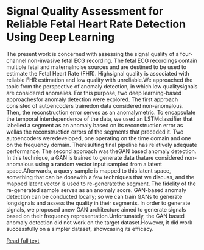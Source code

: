 # Signal Quality Assessment for Reliable Fetal Heart Rate Detection Using Deep Learning

The present work is concerned with assessing the signal quality of a four-channel non-invasive fetal ECG recording. The fetal ECG recordings contain multiple fetal and maternalnoise sources and are destined to be used to estimate the Fetal Heart Rate (FHR). Highsignal quality is associated with reliable FHR estimation and low quality with unreliable.We approached the topic from the perspective of anomaly detection, in which low qualitysignals are considered anomalies. For this purpose, two deep learning-based approachesfor anomaly detection were explored. The first approach consisted of autoencoders trainedon data considered non-anomalous. Then, the reconstruction error serves as an anomalymetric.  To encapsulate the temporal interdependence of the data, we used an LSTMclassifier that labelled a segment as an anomaly based on its reconstruction error as wellas the reconstruction errors of the segments that preceded it.  Two autoencoders weredeveloped, one operating on the time domain and one on the frequency domain.  Theresulting final pipeline has relatively adequate performance. The second approach was theGAN based anomaly detection. In this technique, a GAN is trained to generate data thatare considered non-anomalous using a random vector input sampled from a latent space.Afterwards, a query sample is mapped to this latent space, something that can be donewith a few techniques that we discuss, and the mapped latent vector is used to re-generatethe segment. The fidelity of the re-generated sample serves as an anomaly score. GAN-based anomaly detection can be conducted locally; so we can train GANs to generate longsignals and assess the quality in their segments. In order to generate signals, we proposed anew GAN architecture aimed to generate signals based on their frequency representation.Unfortunately, the GAN based anomaly detection did not work on the target dataset.However, it did work successfully on a simpler dataset, showcasing its efficacy.

[Read full text](https://www.researchgate.net/publication/352906322_Signal_Quality_Assessment_for_Reliable_Fetal_Heart_Rate_Detection_Using_Deep_Learning?channel=doi&linkId=60df26f292851ca9449fb5bf&showFulltext=true)

